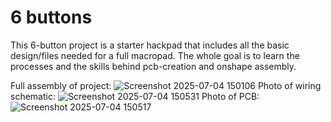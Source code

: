 # 6 buttons
This 6-button project is a starter hackpad that includes all the basic design/files needed for a full macropad. The whole goal is to learn the processes and the skills behind pcb-creation and onshape assembly.

Full assembly of project:
![Screenshot 2025-07-04 150106](https://github.com/user-attachments/assets/ac5f9362-5914-4a4f-9b65-649e417e18a7)
Photo of wiring schematic:
![Screenshot 2025-07-04 150531](https://github.com/user-attachments/assets/0c8e6bcc-d152-4926-8082-2cbc9a42f814)
Photo of PCB:
![Screenshot 2025-07-04 150517](https://github.com/user-attachments/assets/6888a6b7-de29-406d-a888-7ada00180ebe)
